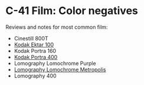 # C-41 Film: Color negatives

Reviews and notes for most common film:

* Cinestill 800T
* [Kodak Ektar 100](./kodak_ektar_100.md)
* Kodak Portra 160
* [Kodak Portra 400](./kodak_portra_400.md)
* Lomography Lomochrome Purple
* [Lomography Lomochrome Metropolis](./lomography_lomochrome_metropolis.md)
* Lomography 400
